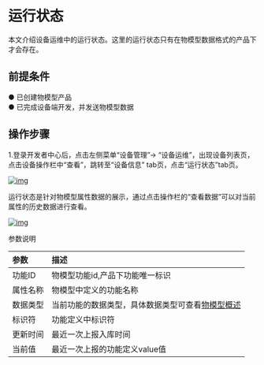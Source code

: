 # 运行状态

本文介绍设备运维中的运行状态。这里的运行状态只有在物模型数据格式的产品下才会存在。

## **前提条件**

● 已创建物模型产品<br />
● 已完成设备端开发，并发送物模型数据

## **操作步骤**

1.登录开发者中心后，点击左侧菜单“设备管理”→ “设备运维”，出现设备列表页，点击设备操作栏中“查看”，跳转至“设备信息” tab页，点击“运行状态”tab页。

<a data-fancybox title="img" href="/zh/guide/image2022-3-10_9-19-45.png?version=1&modificationDate=1646874596000&api=v2">![img](/zh/guide/image2022-3-10_9-19-45.png?version=1&modificationDate=1646874596000&api=v2)</a>

运行状态是针对物模型属性数据的展示，通过点击操作栏的“查看数据”可以对当前属性的历史数据进行查看。

<a data-fancybox title="img" href="/zh/guide/image2022-3-10_11-35-57.png?version=1&modificationDate=1646882767000&api=v2">![img](/zh/guide/image2022-3-10_11-35-57.png?version=1&modificationDate=1646882767000&api=v2)</a>

参数说明

| 参数     | 描述                                                                                  |
| :------- | :------------------------------------------------------------------------------------ |
| 功能ID   | 物模型功能id,产品下功能唯一标识                                                       |
| 属性名称 | 物模型中定义的功能名称                                                                |
| 数据类型 | 当前功能的数据类型，具体数据类型可查看[物模型概述](/deviceDevelop/ProductDevelop/definition/page-01) |
| 标识符   | 功能定义中标识符                                                                      |
| 更新时间 | 最近一次上报入库时间                                                                  |
| 当前值   | 最近一次上报的功能定义value值                                                         |


